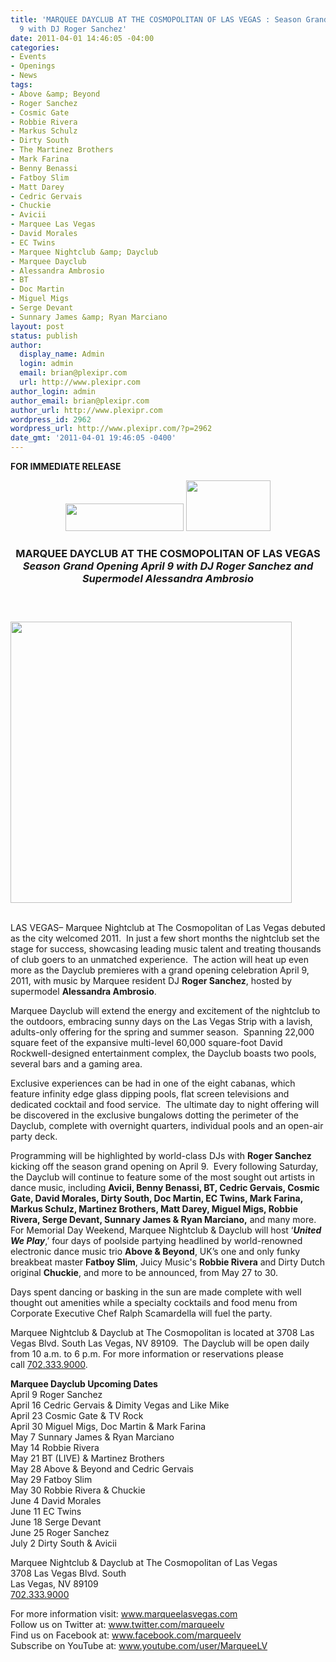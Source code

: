 ```yaml
---
title: 'MARQUEE DAYCLUB AT THE COSMOPOLITAN OF LAS VEGAS : Season Grand Opening April
  9 with DJ Roger Sanchez'
date: 2011-04-01 14:46:05 -04:00
categories:
- Events
- Openings
- News
tags:
- Above &amp; Beyond
- Roger Sanchez
- Cosmic Gate
- Robbie Rivera
- Markus Schulz
- Dirty South
- The Martinez Brothers
- Mark Farina
- Benny Benassi
- Fatboy Slim
- Matt Darey
- Cedric Gervais
- Chuckie
- Avicii
- Marquee Las Vegas
- David Morales
- EC Twins
- Marquee Nightclub &amp; Dayclub
- Marquee Dayclub
- Alessandra Ambrosio
- BT
- Doc Martin
- Miguel Migs
- Serge Devant
- Sunnary James &amp; Ryan Marciano
layout: post
status: publish
author:
  display_name: Admin
  login: admin
  email: brian@plexipr.com
  url: http://www.plexipr.com
author_login: admin
author_email: brian@plexipr.com
author_url: http://www.plexipr.com
wordpress_id: 2962
wordpress_url: http://www.plexipr.com/?p=2962
date_gmt: '2011-04-01 19:46:05 -0400'
---
```


<p><strong>FOR IMMEDIATE RELEASE</strong></p>
<div style="text-align: center;"><strong><img src="http://img2.ymlp41.net/plexipr_marqueesig.jpg" alt="" width="189" height="44" /> <img src="http://img2.ymlp41.net/plexipr_TheCosmopolitan.png" alt="" width="135" height="81" /></strong></div>
<div>
<h3 style="text-align: center;"></h3>
<h3 style="text-align: center;"><strong><strong>MARQUEE DAYCLUB AT THE COSMOPOLITAN OF LAS VEGAS</strong><em><br />
Season Grand Opening April 9 with DJ Roger Sanchez and Supermodel Alessandra Ambrosio</em></strong></h3>
<h3 style="text-align: center;"><strong><em><br />
</em></strong></h3>
<p style="text-align: center;">
<div>
<div><strong><img class="aligncenter" src="http://img2.ymlp41.net/plexipr_MarqueeDayclub_3.jpg" alt="" width="450" /><br />
</strong></div>
</div>
<div>
<div><em> </em></div>
<div><em><br />
</em></div>
<div>
<p>LAS VEGAS– Marquee Nightclub at The Cosmopolitan of Las Vegas debuted as the city welcomed 2011.  In just a few short months the nightclub set the stage for success, showcasing leading music talent and treating thousands of club goers to an unmatched experience.  The action will heat up even more as the Dayclub premieres with a grand opening celebration April 9, 2011, with music by Marquee resident DJ <strong>Roger Sanchez</strong>, hosted by supermodel <strong>Alessandra Ambrosio</strong>.</p>
</div>
<div>
<p>Marquee Dayclub will extend the energy and excitement of the nightclub to the outdoors, embracing sunny days on the Las Vegas Strip with a lavish, adults-only offering for the spring and summer season.  Spanning 22,000 square feet of the expansive multi-level 60,000 square-foot David Rockwell-designed entertainment complex, the Dayclub boasts two pools, several bars and a gaming area.</p>
</div>
<div>
<p>Exclusive experiences can be had in one of the eight cabanas, which feature infinity edge glass dipping pools, flat screen televisions and dedicated cocktail and food service.  The ultimate day to night offering will be discovered in the exclusive bungalows dotting the perimeter of the Dayclub, complete with overnight quarters, individual pools and an open-air party deck.</p>
</div>
<div>
<p>Programming will be highlighted by world-class DJs with <strong>Roger Sanchez</strong> kicking off the season grand opening on April 9.  Every following Saturday, the Dayclub will continue to feature some of the most sought out artists in dance music, including <strong>Avicii, Benny Benassi, BT, Cedric Gervais, Cosmic Gate, David Morales, Dirty South, Doc Martin, EC Twins, Mark Farina, Markus Schulz, Martinez Brothers, Matt Darey, Miguel Migs, Robbie Rivera, Serge Devant, Sunnary James &amp; Ryan Marciano,</strong> and many more. For Memorial Day Weekend, Marquee Nightclub &amp; Dayclub will host ‘<em><strong>United We Play</strong></em>,’ four days of poolside partying headlined by world-renowned electronic dance music trio <strong>Above &amp; Beyond</strong>, UK’s one and only funky breakbeat master <strong>Fatboy Slim</strong>, Juicy Music's <strong>Robbie Rivera</strong> and Dirty Dutch original <strong>Chuckie</strong>, and more to be announced, from May 27 to 30.</p>
</div>
<div>
<p>Days spent dancing or basking in the sun are made complete with well thought out amenities while a specialty cocktails and food menu from Corporate Executive Chef Ralph Scamardella will fuel the party.</p>
</div>
<div>
<p>Marquee Nightclub &amp; Dayclub at The Cosmopolitan is located at 3708 Las Vegas Blvd. South Las Vegas, NV 89109.  The Dayclub will be open daily from 10 a.m. to 6 p.m. For more information or reservations please call <a href="tel:702.333.9000" target="_blank">702.333.9000</a>.</p>
</div>
<div>
<p><strong>Marquee Dayclub Upcoming Dates</strong><br />
April 9 Roger Sanchez<br />
April 16 Cedric Gervais &amp; Dimity Vegas and Like Mike<br />
April 23 Cosmic Gate &amp; TV Rock<br />
April 30 Miguel Migs, Doc Martin &amp; Mark Farina<br />
May 7 Sunnary James &amp; Ryan Marciano<br />
May 14 Robbie Rivera<br />
May 21 BT (LIVE) &amp; Martinez Brothers<br />
May 28 Above &amp; Beyond and Cedric Gervais<br />
May 29 Fatboy Slim<br />
May 30 Robbie Rivera &amp; Chuckie<br />
June 4 David Morales<br />
June 11 EC Twins<br />
June 18 Serge Devant<br />
June 25 Roger Sanchez<br />
July 2 Dirty South &amp; Avicii</p>
</div>
</div>
<div>
<p>Marquee Nightclub &amp; Dayclub at The Cosmopolitan of Las Vegas<br />
3708 Las Vegas Blvd. South<br />
Las Vegas, NV 89109<a href="tel:702.333.9000" target="_blank"><br />
702.333.9000</a></p>
</div>
<div>
<p>For more information visit: <a href="http://t.ymlp41.net/ywejalajhjanauqqapaqeuh/click.php" target="_blank">www.marqueelasvegas.com</a><br />
Follow us on Twitter at: <a href="http://t.ymlp41.net/ywebaoajhjatauqqagaqeuh/click.php" target="_blank">www.twitter.com/marqueelv</a><br />
Find us on Facebook at: <a href="http://t.ymlp41.net/ywehagajhjadauqqaxaqeuh/click.php" target="_blank">www.facebook.com/marqueelv</a><br />
Subscribe on YouTube at: <a href="http://t.ymlp41.net/ywewakajhjavauqqaiaqeuh/click.php" target="_blank">www.youtube.com/user/MarqueeLV</a></p>
</div>
</div>
